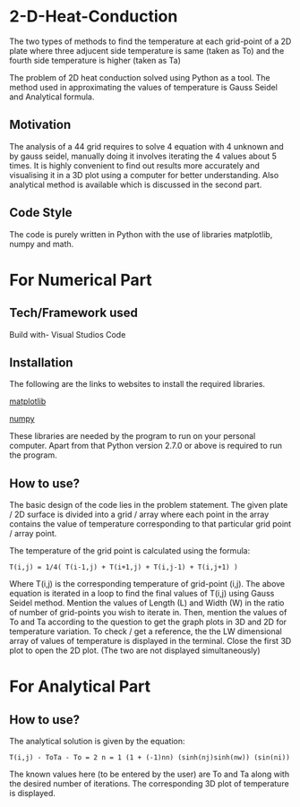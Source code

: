 # 2-D-Heat-Conduction
The two types of methods to find the temperature at each grid-point of a 2D plate where three adjucent side temperature is same (taken as To) and the fourth side temperature is higher (taken as Ta)

The problem of 2D heat conduction solved using Python as a tool. The method used in approximating the values of temperature is Gauss Seidel and Analytical formula.

## Motivation
The analysis of a 44 grid requires to solve 4 equation with 4 unknown and by gauss seidel, manually doing it involves iterating the 4 values about 5 times. It is highly convenient to find out results more accurately and visualising it in a 3D plot using a computer for better understanding. Also analytical method is available which is discussed in the second part.

## Code Style
The code is purely written in Python with the use of libraries matplotlib, numpy and math. 


# For Numerical Part

## Tech/Framework used
Build with-
Visual Studios Code

## Installation
 The following are the links to websites to install the required libraries.

[matplotlib](https://matplotlib.org/users/installing.html)

[numpy](https://docs.scipy.org/doc/numpy/user/install.html)

These libraries are needed by the program to run on your personal computer. Apart from that Python version 2.7.0 or above is required to run the program. 

## How to use?
The basic design of the code lies in the problem statement. The given plate / 2D surface is divided into a grid / array where each point in the array contains the value of temperature corresponding to that particular grid point / array point.

The temperature of the grid point is calculated using the formula:

`T(i,j) = 1/4( T(i-1,j) + T(i+1,j) + T(i,j-1) + T(i,j+1) )`

Where T(i,j) is the corresponding temperature of grid-point (i,j).
The above equation is iterated in a loop to find the final values of T(i,j) using Gauss Seidel method.
Mention the values of Length (L) and Width (W) in the ratio of number of grid-points you wish to iterate in.
Then, mention the values of To and Ta according to the question to get the graph plots in 3D and 2D for temperature variation.
To check / get a reference, the the LW dimensional array of values of temperature is displayed in the terminal.
Close the first 3D plot to open the 2D plot. (The two are not displayed simultaneously)


# For Analytical Part

## How to use?
The analytical solution is given by the equation:
   
`T(i,j) - ToTa - To = 2 n = 1 (1 + (-1)nn) (sinh(nj)sinh(nw)) (sin(ni))`

The known values here (to be entered by the user) are To and Ta along with the desired number of iterations. 
The corresponding 3D plot of temperature is displayed.
